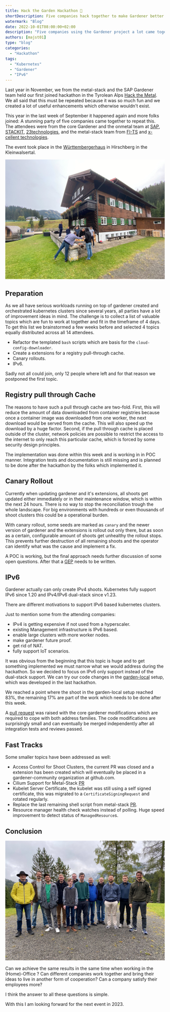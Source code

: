 ```yaml
---
title: Hack the Garden Hackathon 🔨
shortDescription: Five companies hack together to make Gardener better
watermark: "Blog"
date: 2022-10-01T08:00:00+02:00
description: "Five companies using the Gardener project a lot came together for a week in the Kleinwalsertal, for fun and better software"
authors: [majst01]
type: "blog"
categories:
  - "Hackathon"
tags:
  - "Kubernetes"
  - "Gardener"
  - "IPv6"
---
```


Last year in November, we from the metal-stack and the SAP Gardener team held our first joined hackathon in the Tyrolean Alps [Hack the Metal](https://metal-stack.io/blog/2021/11/hack-the-metal/). We all said that this must be repeated because it was so much fun and we created a lot of useful enhancements which otherwise wouldn't exist.

<!-- truncate -->

This year in the last week of September it happened again and more folks joined: A stunning party of five companies came together to repeat this. The attendees were from the core Gardener and the onmetal team at [SAP](https://sap.com), [STACKIT](https://www.stackit.de/), [23technologies](https://23technologies.cloud/), and the metal-stack team from [FI-TS](https://f-i-ts.de) and [x-cellent technologies](https://x-cellent.com).

The event took place in the [Württembergerhaus](https://www.wuerttembergerhaus.de/) in Hirschberg in the Kleinwalsertal.

![](wuertembergerhaus.jpg)

## Preparation

As we all have serious workloads running on top of gardener created and orchestrated kubernetes clusters since several years, all parties have a lot of improvement ideas in mind. The challenge is to collect a list of valuable topics which are fun to work at together and fit in the timeframe of 4 days. To get this list we brainstormed a few weeks before and selected 4 topics equally distributed across all 14 attendees.

- Refactor the templated `bash` scripts which are basis for the `cloud-config-downloader`.
- Create a extensions for a registry pull-through cache.
- Canary rollouts.
- IPv6.

Sadly not all could join, only 12 people where left and for that reason we postponed the first topic.

## Registry pull through Cache

The reasons to have such a pull through cache are two-fold. First, this will reduce the amount of data downloaded from container registries because once a container image was downloaded from one worker, the next download would be served from the cache. This will also speed up the download by a huge factor. Second, if the pull through cache is placed outside of the cluster, network policies are possible to restrict the access to the internet to only reach this particular cache, which is forced by some security design principles.

The implementation was done within this week and is working in in POC manner. Integration tests and documentation is still missing and is planned to be done after the hackathon by the folks which implemented it.

## Canary Rollout

Currently when updating gardener and it's extensions, all shoots get updated either immediately or in their maintenance window, which is within the next 24 hours. There is no way to stop the reconciliation trough the whole landscape. For big environments with hundreds or even thousands of shoot clusters this could be a operational burden.

With canary rollout, some seeds are marked as `canary` and the newer version of gardener and the extensions is rollout out only there, but as soon as a certain, configurable amount of shoots get unhealthy the rollout stops. This prevents further destruction of all remaining shoots and the operator can identify what was the cause and implement a fix.

A POC is working, but the final approach needs further discussion of some open questions. After that a [GEP](https://github.com/gardener/gardener/blob/master/docs/proposals/README.md) needs to be written.

## IPv6

Gardener actually can only create IPv4 shoots. Kubernetes fully support IPv6 since 1.20 and IPv4/IPv6 dual-stack since v1.23.

There are different motivations to support IPv6 based kubernetes clusters.

Just to mention some from the attending companies:

- IPv4 is getting expensive if not used from a hyperscaler.
- existing Management infrastructure is IPv6 based.
- enable large clusters with more worker nodes.
- make gardener future proof.
- get rid of NAT.
- fully support IoT scenarios.

It was obvious from the beginning that this topic is huge and to get something implemented we must narrow what we would address during the hackathon. So we decided to focus on IPv6 only support instead of the dual-stack support. We can try our code changes in the [garden-local](https://github.com/gardener/gardener/blob/master/docs/development/getting_started_locally.md) setup, which was developed in the last hackathon.

We reached a point where the shoot in the garden-local setup reached 83%, the remaining 17% are part of the work which needs to be done after this week.

A [pull request](https://github.com/gardener/gardener/pull/6755) was raised with the core gardener modifications which are required to cope with both address families. The code modifications are surprisingly small and can eventually be merged independently after all integration tests and reviews passed.

## Fast Tracks

Some smaller topics have been addressed as well:

- Access Control for Shoot Clusters, the current PR was closed and a extension has been created which will eventually be placed in a gardener-community organization at github.com.
- Cilium Support for Metal-Stack [PR](https://github.com/gardener/gardener-extension-networking-cilium/pull/130)
- Kubelet Server Certificate, the kubelet was still using a self signed certificate, this was migrated to a `CertificateSigningRequest` and rotated regularly.
- Replace the last remaining shell script from metal-stack [PR](https://github.com/metal-stack/metal-images/pull/157).
- Resource manager health check watches instead of polling. Huge speed improvement to detect status of `ManagedResource`s.

## Conclusion

![](attendees.jpg)

Can we achieve the same results in the same time when working in the (Home)-Office ? Can different companies work together and bring their ideas to live in another form of cooperation? Can a company satisfy their employees more?

I think the answer to all these questions is simple.

With this I am looking forward for the next event in 2023.
